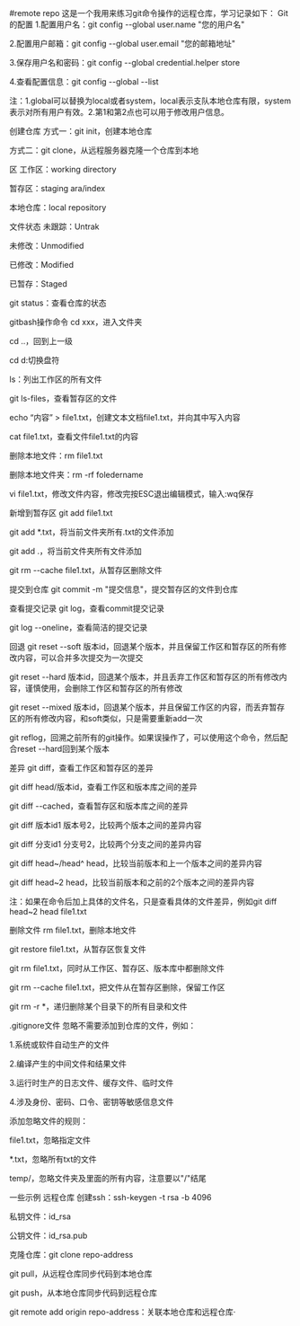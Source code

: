 #remote repo
这是一个我用来练习git命令操作的远程仓库，学习记录如下：
Git的配置
1.配置用户名：git config --global user.name "您的用户名"

2.配置用户邮箱：git config --global user.email "您的邮箱地址"

3.保存用户名和密码：git config --global credential.helper store

4.查看配置信息：git config --global --list

注：1.global可以替换为local或者system，local表示支队本地仓库有限，system表示对所有用户有效。2.第1和第2点也可以用于修改用户信息。

创建仓库
方式一：git init，创建本地仓库

方式二：git clone，从远程服务器克隆一个仓库到本地

区
工作区：working directory

暂存区：staging ara/index

本地仓库：local repository

文件状态
未跟踪：Untrak

未修改：Unmodified

已修改：Modified

已暂存：Staged

git status：查看仓库的状态

gitbash操作命令
cd xxx，进入文件夹

cd ..，回到上一级

cd d:切换盘符

ls：列出工作区的所有文件

git ls-files，查看暂存区的文件

echo “内容” > file1.txt，创建文本文档file1.txt，并向其中写入内容

cat file1.txt，查看文件file1.txt的内容

删除本地文件：rm file1.txt

删除本地文件夹：rm -rf foledername

vi file1.txt，修改文件内容，修改完按ESC退出编辑模式，输入:wq保存

新增到暂存区
git add file1.txt

git add *.txt，将当前文件夹所有.txt的文件添加

git add .，将当前文件夹所有文件添加

git rm --cache file1.txt，从暂存区删除文件

提交到仓库
git commit -m "提交信息"，提交暂存区的文件到仓库

查看提交记录
git log，查看commit提交记录

git log --oneline，查看简洁的提交记录

回退
git reset --soft 版本id，回退某个版本，并且保留工作区和暂存区的所有修改内容，可以合并多次提交为一次提交

git reset --hard 版本id，回退某个版本，并且丢弃工作区和暂存区的所有修改内容，谨慎使用，会删除工作区和暂存区的所有修改

git reset --mixed 版本id，回退某个版本，并且保留工作区的内容，而丢弃暂存区的所有修改内容，和soft类似，只是需要重新add一次

git reflog，回溯之前所有的git操作。如果误操作了，可以使用这个命令，然后配合reset --hard回到某个版本

差异
git diff，查看工作区和暂存区的差异

git diff head/版本id，查看工作区和版本库之间的差异

git diff --cached，查看暂存区和版本库之间的差异

git diff 版本id1 版本号2，比较两个版本之间的差异内容

git diff 分支id1 分支号2，比较两个分支之间的差异内容

git diff head~/head^ head，比较当前版本和上一个版本之间的差异内容

git diff head~2 head，比较当前版本和之前的2个版本之间的差异内容

注：如果在命令后加上具体的文件名，只是查看具体的文件差异，例如git diff head~2 head file1.txt

删除文件
rm file1.txt，删除本地文件

git restore file1.txt，从暂存区恢复文件

git rm file1.txt，同时从工作区、暂存区、版本库中都删除文件

git rm --cache file1.txt，把文件从在暂存区删除，保留工作区

git rm -r *，递归删除某个目录下的所有目录和文件

.gitignore文件
忽略不需要添加到仓库的文件，例如：

1.系统或软件自动生产的文件

2.编译产生的中间文件和结果文件

3.运行时生产的日志文件、缓存文件、临时文件

4.涉及身份、密码、口令、密钥等敏感信息文件

添加忽略文件的规则：

file1.txt，忽略指定文件

*.txt，忽略所有txt的文件

temp/，忽略文件夹及里面的所有内容，注意要以"/"结尾


一些示例
远程仓库
创建ssh：ssh-keygen -t rsa -b 4096

私钥文件：id_rsa

公钥文件：id_rsa.pub

克隆仓库：git clone repo-address

git pull，从远程仓库同步代码到本地仓库

git push，从本地仓库同步代码到远程仓库

git remote add origin repo-address：关联本地仓库和远程仓库·
